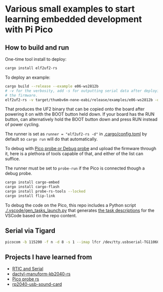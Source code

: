 # Various small examples to start learning embedded development with Pi Pico

## How to build and run

One-time tool install to deploy:

```sh
cargo install elf2uf2-rs
```

To deploy an example:

```sh
cargo build --release --example e06-ws2812b
# -v for the verbosity, add -s for outputting serial data after deploying
# the firmware.
elf2uf2-rs -v target/thumbv6m-none-eabi/release/examples/e06-ws2812b -d
```

That produces the UF2 binary that can be copied onto the board
after powering it on with the BOOT button held down. If your board
has the RUN button, can alternatively hold the BOOT button down and
press RUN instead of power cycling.

The runner is set as `runner = "elf2uf2-rs -d"` in [.cargo/config.toml](.cargo/config.toml)
by default so `cargo run` will do that automatically.

To debug with [Pico probe or Debug probe](https://github.com/raspberrypi/picoprobe)
and upload the firmware through it, here is a plethora of tools capable of that, and
either of the list can suffice.

The runner must be set to `probe-run` if the Pico is connected though a debug probe.

```sh
cargo install cargo-embed
cargo install cargo-flash
cargo install probe-rs-tools --locked
cargo install flip-link
```

To debug the code on the Pico, this repo includes a Python script
[./.vscode/gen_tasks_launch.py](./.vscode/gen_tasks_launch.py) that generates
[the task descriptions](./.vscode/tasks.json) for the VSCode based on the repo content.

## Serial via Tigard

```sh
picocom -b 115200 -f n -d 8 -s 1 --imap lfcr /dev/tty.usbserial-TG11060e0 
```

## Projects I have learned from

* [RTIC and Serial](https://github.com/joaocarvalhoopen/Raspberry_Pi_Pico_in_Rust__Proj_Template_with_RTIC_USB-Serial_UF2)
* [dactyl-manuform-kb2040-rs](https://github.com/Nashenas88/dactyl-manuform-kb2040-rs/blob/main/src/main.rs#L80)
* [Pico probe rs](https://github.com/korken89/pico-probe/tree/master/src)
* [rp2040-usb-sound-card](https://github.com/mgottschlag/rp2040-usb-sound-card/blob/b8078b57361c1b08755e5ab5f9992c56457ec18b/src/main.rs#L188)

